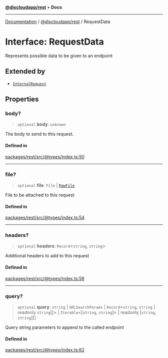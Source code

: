 [**@discloudapp/rest**](../README.md) • **Docs**

***

[Documentation](../../../packages.md) / [@discloudapp/rest](../README.md) / RequestData

# Interface: RequestData

Represents possible data to be given to an endpoint

## Extended by

- [`InternalRequest`](InternalRequest.md)

## Properties

### body?

> `optional` **body**: `unknown`

The body to send to this request.

#### Defined in

[packages/rest/src/@types/index.ts:50](https://github.com/discloud/discloud.app/blob/e957c12968777c01a56e127121040f7eaaf9b803/packages/rest/src/@types/index.ts#L50)

***

### file?

> `optional` **file**: `File` \| [`RawFile`](../../../discloud.app/interfaces/RawFile.md)

File to be attached to this request

#### Defined in

[packages/rest/src/@types/index.ts:54](https://github.com/discloud/discloud.app/blob/e957c12968777c01a56e127121040f7eaaf9b803/packages/rest/src/@types/index.ts#L54)

***

### headers?

> `optional` **headers**: `Record`\<`string`, `string`\>

Additional headers to add to this request

#### Defined in

[packages/rest/src/@types/index.ts:58](https://github.com/discloud/discloud.app/blob/e957c12968777c01a56e127121040f7eaaf9b803/packages/rest/src/@types/index.ts#L58)

***

### query?

> `optional` **query**: `string` \| `URLSearchParams` \| `Record`\<`string`, `string` \| readonly `string`[]\> \| `Iterable`\<[`string`, `string`]\> \| readonly [`string`, `string`][]

Query string parameters to append to the called endpoint

#### Defined in

[packages/rest/src/@types/index.ts:62](https://github.com/discloud/discloud.app/blob/e957c12968777c01a56e127121040f7eaaf9b803/packages/rest/src/@types/index.ts#L62)
